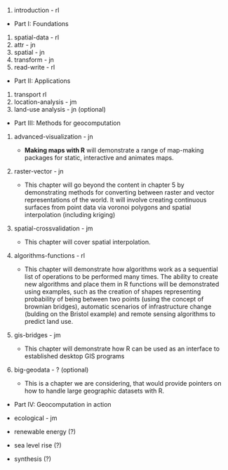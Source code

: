 1. introduction - rl

- Part I: Foundations

1. spatial-data - rl
1. attr - jn
1. spatial - jn
1. transform - jn
1. read-write - rl

- Part II: Applications

1. transport rl
1. location-analysis - jm
1. land-use analysis - jn (optional)

- Part III: Methods for geocomputation

1. advanced-visualization - jn
    - **Making maps with R** will demonstrate a range of map-making packages for static, interactive and animates maps.
1. raster-vector - jn
    - This chapter will go beyond the content in chapter 5 by demonstrating methods for converting between raster and vector representations of the world. It will involve creating continuous surfaces from point data via voronoi polygons and spatial interpolation (including kriging)
    
1. spatial-crossvalidation - jm
    - This chapter will cover spatial interpolation.
1. algorithms-functions - rl
    - This chapter will demonstrate how algorithms work as a sequential list of operations to be performed many times. The ability to create new algorithms and place them in R functions will be demonstrated using examples, such as the creation of shapes representing probability of being between two points (using the concept of brownian bridges), automatic scenarios of infrastructure change (bulding on the Bristol example) and remote sensing algorithms to predict land use.
1. gis-bridges - jm
    - This chapter will demonstrate how R can be used as an interface to established desktop GIS programs
1. big-geodata - ? (optional)
    - This is a chapter we are considering, that would provide pointers on how to handle large geographic datasets with R.

- Part IV: Geocomputation in action
    
- ecological - jm
- renewable energy (?)
- sea level rise (?)

- synthesis (?)